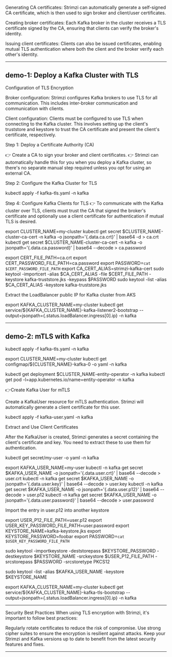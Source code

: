 
Generating CA certificates: 
Strimzi can automatically generate a self-signed CA certificate, which is then used to sign broker and client/user certificates.

Creating broker certificates: 
Each Kafka broker in the cluster receives a TLS certificate signed by the CA, ensuring that clients can verify the broker's identity.

Issuing client certificates: 
Clients can also be issued certificates, enabling mutual TLS authentication where both the client and the broker verify each other's identity.



------------------------------------------------------------------------
demo-1: Deploy a Kafka Cluster with TLS
------------------------------------------------------------------------

Configuration of TLS Encryption

Broker configuration: 
Strimzi configures Kafka brokers to use TLS for all communication. 
This includes inter-broker communication and communication with clients.

Client configuration: 
Clients must be configured to use TLS when connecting to the Kafka cluster. 
This involves setting up the client's truststore and keystore to trust the CA certificate and present the client's certificate, respectively.


Step 1: Deploy a Certificate Authority (CA)

👉  Create a CA to sign your broker and client certificates. 
👉  Strimzi can automatically handle this for you when you deploy a Kafka cluster, 
    so there's no separate manual step required unless you opt for using   an external CA.


Step 2: Configure the Kafka Cluster for TLS

kubectl apply -f kafka-tls.yaml -n kafka


Step 4: Configure Kafka Clients for TLS
👉   To communicate with the Kafka cluster over TLS, clients must trust the CA that signed the broker's certificate and optionally use a client certificate for authentication if mutual TLS is desired.


export CLUSTER_NAME=my-cluster
kubectl get secret $CLUSTER_NAME-cluster-ca-cert -n kafka -o jsonpath='{.data.ca\.crt}' | base64 -d > ca.crt
kubectl get secret $CLUSTER_NAME-cluster-ca-cert -n kafka -o jsonpath='{.data.ca\.password}' | base64 --decode > ca.password

export CERT_FILE_PATH=ca.crt
export CERT_PASSWORD_FILE_PATH=ca.password
export PASSWORD=`cat $CERT_PASSWORD_FILE_PATH`
export CA_CERT_ALIAS=strimzi-kafka-cert
sudo keytool -importcert -alias $CA_CERT_ALIAS -file $CERT_FILE_PATH -keystore kafka-truststore.jks -keypass $PASSWORD
sudo keytool -list -alias $CA_CERT_ALIAS -keystore kafka-truststore.jks


Extract the LoadBalancer public IP for Kafka cluster from AKS

export KAFKA_CLUSTER_NAME=my-cluster
kubectl get service/${KAFKA_CLUSTER_NAME}-kafka-listener2-bootstrap --output=jsonpath={.status.loadBalancer.ingress[0].ip} -n kafka


------------------------------------------------------------------------
demo-2: mTLS with Kafka
------------------------------------------------------------------------


kubectl apply -f kafka-tls.yaml -n kafka

export CLUSTER_NAME=my-cluster
kubectl get configmap/${CLUSTER_NAME}-kafka-0 -o yaml -n kafka

kubectl get deployment $CLUSTER_NAME-entity-operator -n kafka
kubectl get pod -l=app.kubernetes.io/name=entity-operator -n kafka


👉Create Kafka User for mTLS

Create a KafkaUser resource for mTLS authentication. 
Strimzi will automatically generate a client certificate for this user.

kubectl apply -f kafka-user.yaml -n kafka



Extract and Use Client Certificates

After the KafkaUser is created, Strimzi generates a secret containing the client's certificate and key. 
You need to extract these to use them for authentication.


kubectl get secret/my-user -o yaml -n kafka

export KAFKA_USER_NAME=my-user
kubectl -n kafka get secret $KAFKA_USER_NAME -o jsonpath='{.data.user\.crt}' | base64 --decode > user.crt 
kubectl -n kafka get secret $KAFKA_USER_NAME -o jsonpath='{.data.user\.key}' | base64 --decode > user.key
kubectl -n kafka get secret $KAFKA_USER_NAME -o jsonpath='{.data.user\.p12}' | base64 --decode > user.p12
kubectl -n kafka get secret $KAFKA_USER_NAME -o jsonpath='{.data.user\.password}' | base64 --decode > user.password


Import the entry in user.p12 into another keystore

export USER_P12_FILE_PATH=user.p12
export USER_KEY_PASSWORD_FILE_PATH=user.password
export KEYSTORE_NAME=kafka-keystore.jks
export KEYSTORE_PASSWORD=foobar
export PASSWORD=`cat $USER_KEY_PASSWORD_FILE_PATH`

sudo keytool -importkeystore -deststorepass $KEYSTORE_PASSWORD -destkeystore $KEYSTORE_NAME -srckeystore $USER_P12_FILE_PATH -srcstorepass $PASSWORD -srcstoretype PKCS12

sudo keytool -list -alias $KAFKA_USER_NAME -keystore $KEYSTORE_NAME



export KAFKA_CLUSTER_NAME=my-cluster
kubectl get service/${KAFKA_CLUSTER_NAME}-kafka-tls-bootstrap --output=jsonpath={.status.loadBalancer.ingress[0].ip} -n kafka



------------------------------------------------------------------------

Security Best Practices
When using TLS encryption with Strimzi, it's important to follow best practices:

Regularly rotate certificates to reduce the risk of compromise.
Use strong cipher suites to ensure the encryption is resilient against attacks.
Keep your Strimzi and Kafka versions up to date to benefit from the latest security features and fixes.

------------------------------------------------------------------------

